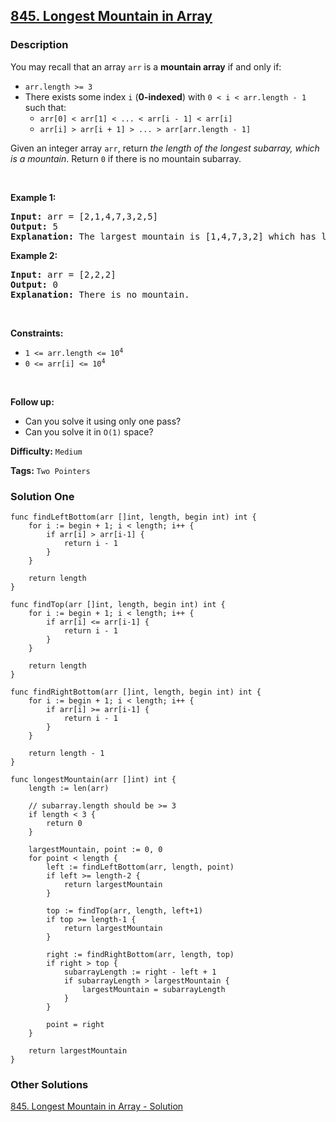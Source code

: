 ## [845. Longest Mountain in Array](https://leetcode.com/problems/longest-mountain-in-array/)

### Description

<p>You may recall that an array <code>arr</code> is a <strong>mountain array</strong> if and only if:</p>

<ul>
	<li><code>arr.length &gt;= 3</code></li>
	<li>There exists some index <code>i</code> (<strong>0-indexed</strong>) with <code>0 &lt; i &lt; arr.length - 1</code> such that:
	<ul>
		<li><code>arr[0] &lt; arr[1] &lt; ... &lt; arr[i - 1] &lt; arr[i]</code></li>
		<li><code>arr[i] &gt; arr[i + 1] &gt; ... &gt; arr[arr.length - 1]</code></li>
	</ul>
	</li>
</ul>

<p>Given an integer array <code>arr</code>,&nbsp;return <em>the length of the longest subarray, which is a mountain</em>.&nbsp;Return <code>0</code> if there is no mountain subarray.</p>

<p>&nbsp;</p>
<p><strong>Example 1:</strong></p>

<pre>
<strong>Input:</strong> arr = [2,1,4,7,3,2,5]
<strong>Output:</strong> 5
<strong>Explanation:</strong> The largest mountain is [1,4,7,3,2] which has length 5.
</pre>

<p><strong>Example 2:</strong></p>

<pre>
<strong>Input:</strong> arr = [2,2,2]
<strong>Output:</strong> 0
<strong>Explanation:</strong> There is no mountain.
</pre>

<p>&nbsp;</p>
<p><strong>Constraints:</strong></p>

<ul>
	<li><code>1&nbsp;&lt;= arr.length &lt;= 10<sup>4</sup></code></li>
	<li><code>0 &lt;= arr[i] &lt;= 10<sup>4</sup></code></li>
</ul>

<p>&nbsp;</p>
<p><strong>Follow up:</strong></p>

<ul>
	<li>Can you solve it using only one pass?</li>
	<li>Can you solve it in <code>O(1)</code> space?</li>
</ul>

**Difficulty:** `Medium`

**Tags:** `Two Pointers`

### Solution One

```golang
func findLeftBottom(arr []int, length, begin int) int {
	for i := begin + 1; i < length; i++ {
		if arr[i] > arr[i-1] {
			return i - 1
		}
	}

	return length
}

func findTop(arr []int, length, begin int) int {
	for i := begin + 1; i < length; i++ {
		if arr[i] <= arr[i-1] {
			return i - 1
		}
	}

	return length
}

func findRightBottom(arr []int, length, begin int) int {
	for i := begin + 1; i < length; i++ {
		if arr[i] >= arr[i-1] {
			return i - 1
		}
	}

	return length - 1
}

func longestMountain(arr []int) int {
	length := len(arr)

	// subarray.length should be >= 3
	if length < 3 {
		return 0
	}

	largestMountain, point := 0, 0
	for point < length {
		left := findLeftBottom(arr, length, point)
		if left >= length-2 {
			return largestMountain
		}

		top := findTop(arr, length, left+1)
		if top >= length-1 {
			return largestMountain
		}

		right := findRightBottom(arr, length, top)
		if right > top {
			subarrayLength := right - left + 1
			if subarrayLength > largestMountain {
				largestMountain = subarrayLength
			}
		}

		point = right
	}

	return largestMountain
}
```

### Other Solutions

[845. Longest Mountain in Array - Solution](https://leetcode.com/problems/longest-mountain-in-array/solution/)
